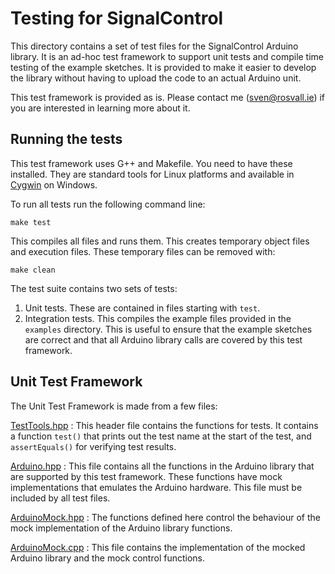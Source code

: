 # Testing for SignalControl

This directory contains a set of test files for the SignalControl Arduino library.
It is an ad-hoc test framework to support unit tests and compile time testing
of the example sketches.
It is provided to make it easier to develop the library without having to
upload the code to an actual Arduino unit.

This test framework is provided as is. 
Please contact me (sven@rosvall.ie) if you are interested in learning more about it.

## Running the tests
This test framework uses G++ and Makefile. 
You need to have these installed. 
They are standard tools for Linux platforms and available 
in [Cygwin](https://www.cygwin.com/) on Windows.

To run all tests run the following command line:

`make test`

This compiles all files and runs them.
This creates temporary object files and execution files.
These temporary files can be removed with:

`make clean`

The test suite contains two sets of tests:

1. Unit tests. These are contained in files starting with `test`.
2. Integration tests. This compiles the example files provided in the `examples` directory.
This is useful to ensure that the example sketches are correct and that all Arduino library
calls are covered by this test framework.

## Unit Test Framework
The Unit Test Framework is made from a few files:

[TestTools.hpp](TestTools.hpp)
: This header file contains the functions for tests. 
It contains a function `test()` that prints out the test name at the start of the test,
and `assertEquals()` for verifying test results.

[Arduino.hpp](Arduino.hpp)
: This file contains all the functions in the Arduino library that are supported by
this test framework. 
These functions have mock implementations that emulates the Arduino hardware.
This file must be included by all test files.

[ArduinoMock.hpp](ArduinoMock.hpp)
: The functions defined here control the behaviour of the mock implementation of the 
Arduino library functions.

[ArduinoMock.cpp](ArduinoMock.cpp)
: This file contains the implementation of the mocked Arduino library and the mock
control functions.

